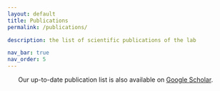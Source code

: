 ```yaml
---
layout: default
title: Publications
permalink: /publications/

description: the list of scientific publications of the lab

nav_bar: true
nav_order: 5
---
```


<div class="container" style="max-width: 900px; margin: 0 auto; padding-left: 24px; padding-right: 24px; text-align: justify;">

Our up-to-date publication list is also available on <a href="https://scholar.google.com/citations?user=yBs28hUAAAAJ&hl=en">Google Scholar</a>.

<!-- <div class="bib_section" style="padding-top: 20px">
  {% bibliography -f all %}
</div> -->
</div>
